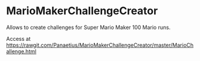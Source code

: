 # MarioMakerChallengeCreator

Allows to create challenges for Super Mario Maker 100 Mario runs.

Access at https://rawgit.com/Panaetius/MarioMakerChallengeCreator/master/MarioChallenge.html
